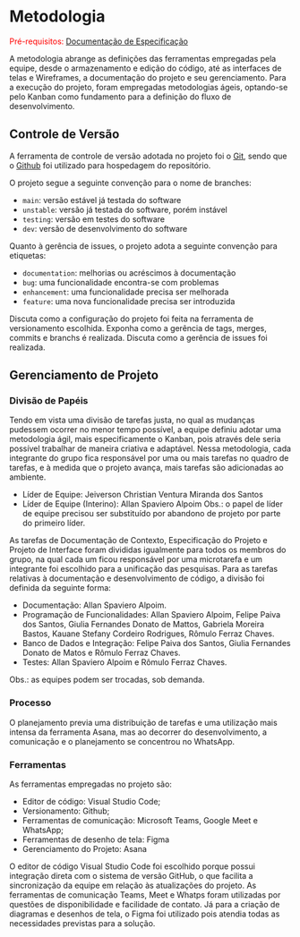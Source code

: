 
# Metodologia

<span style="color:red">Pré-requisitos: <a href="2-Especificação do Projeto.md"> Documentação de Especificação</a></span>

A metodologia abrange as definições das ferramentas empregadas pela equipe, desde o armazenamento e edição do código, até as interfaces de telas e Wireframes, a documentação do projeto e seu gerenciamento. Para a execução do projeto, foram empregadas metodologias ágeis, optando-se pelo Kanban como fundamento para a definição do fluxo de desenvolvimento.

## Controle de Versão

A ferramenta de controle de versão adotada no projeto foi o
[Git](https://git-scm.com/), sendo que o [Github](https://github.com)
foi utilizado para hospedagem do repositório.

O projeto segue a seguinte convenção para o nome de branches:

- `main`: versão estável já testada do software
- `unstable`: versão já testada do software, porém instável
- `testing`: versão em testes do software
- `dev`: versão de desenvolvimento do software

Quanto à gerência de issues, o projeto adota a seguinte convenção para
etiquetas:

- `documentation`: melhorias ou acréscimos à documentação
- `bug`: uma funcionalidade encontra-se com problemas
- `enhancement`: uma funcionalidade precisa ser melhorada
- `feature`: uma nova funcionalidade precisa ser introduzida

Discuta como a configuração do projeto foi feita na ferramenta de versionamento escolhida. Exponha como a gerência de tags, merges, commits e branchs é realizada. Discuta como a gerência de issues foi realizada.

## Gerenciamento de Projeto

### Divisão de Papéis

Tendo em vista uma divisão de tarefas justa, no qual as mudanças pudessem ocorrer no menor tempo possível, a equipe definiu adotar uma metodologia ágil, mais especificamente o Kanban, pois através dele seria possível trabalhar de maneira criativa e adaptável. Nessa metodologia, cada integrante do grupo fica responsável por uma ou mais tarefas no quadro de tarefas, e à medida que o projeto avança, mais tarefas são adicionadas ao ambiente.

- Líder de Equipe: Jeiverson Christian Ventura Miranda dos Santos 
- Líder de Equipe (Interino): Allan Spaviero Alpoim
Obs.: o papel de líder de equipe precisou ser substituído por abandono de projeto por parte do primeiro líder.

As tarefas de Documentação de Contexto, Especificação do Projeto e Projeto de Interface foram divididas igualmente para todos os membros do grupo, na qual cada um ficou responsável por uma microtarefa e um integrante foi escolhido para a unificação das pesquisas. Para as tarefas relativas à documentação e desenvolvimento de código, a divisão foi definida da seguinte forma:

- Documentação: Allan Spaviero Alpoim.
- Programação de Funcionalidades: Allan Spaviero Alpoim, Felipe Paiva dos Santos, Giulia Fernandes Donato de Mattos, Gabriela Moreira Bastos, Kauane Stefany Cordeiro Rodrigues, Rômulo Ferraz Chaves.
- Banco de Dados e Integração: Felipe Paiva dos Santos, Giulia Fernandes Donato de Matos e Rômulo Ferraz Chaves.
- Testes: Allan Spaviero Alpoim e Rômulo Ferraz Chaves.

Obs.: as equipes podem ser trocadas, sob demanda.

### Processo

O planejamento previa uma distribuição de tarefas e uma utilização mais intensa da ferramenta Asana, mas ao decorrer do desenvolvimento, a comunicação e o planejamento se concentrou no WhatsApp.

### Ferramentas

As ferramentas empregadas no projeto são:

- Editor de código: Visual Studio Code;
- Versionamento: Github;
- Ferramentas de comunicação: Microsoft Teams, Google Meet e WhatsApp;
- Ferramentas de desenho de tela: Figma
- Gerenciamento do Projeto: Asana

O editor de código Visual Studio Code foi escolhido porque possui integração direta com o sistema de versão GitHub, o que facilita a sincronização da equipe em relação às atualizações do projeto. As ferramentas de comunicação Teams, Meet e Whatps foram utilizadas por questões de disponibilidade e facilidade de contato. Já para a criação de diagramas e desenhos de tela, o Figma foi utilizado pois atendia todas as necessidades previstas para a solução.